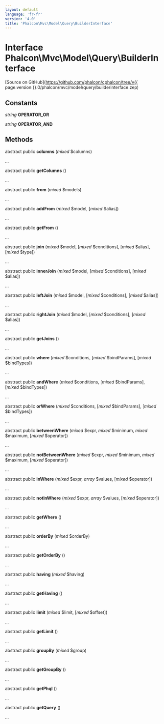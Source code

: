 ```yaml
---
layout: default
language: 'fr-fr'
version: '4.0'
title: 'Phalcon\Mvc\Model\Query\BuilderInterface'
---
```

# Interface **Phalcon\Mvc\Model\Query\BuilderInterface**

[Source on GitHub](https://github.com/phalcon/cphalcon/tree/v{{ page.version }}.0/phalcon/mvc/model/query/builderinterface.zep)

## Constants

*string* **OPERATOR_OR**

*string* **OPERATOR_AND**

## Methods

abstract public **columns** (*mixed* $columns)

...

abstract public **getColumns** ()

...

abstract public **from** (*mixed* $models)

...

abstract public **addFrom** (*mixed* $model, [*mixed* $alias])

...

abstract public **getFrom** ()

...

abstract public **join** (*mixed* $model, [*mixed* $conditions], [*mixed* $alias], [*mixed* $type])

...

abstract public **innerJoin** (*mixed* $model, [*mixed* $conditions], [*mixed* $alias])

...

abstract public **leftJoin** (*mixed* $model, [*mixed* $conditions], [*mixed* $alias])

...

abstract public **rightJoin** (*mixed* $model, [*mixed* $conditions], [*mixed* $alias])

...

abstract public **getJoins** ()

...

abstract public **where** (*mixed* $conditions, [*mixed* $bindParams], [*mixed* $bindTypes])

...

abstract public **andWhere** (*mixed* $conditions, [*mixed* $bindParams], [*mixed* $bindTypes])

...

abstract public **orWhere** (*mixed* $conditions, [*mixed* $bindParams], [*mixed* $bindTypes])

...

abstract public **betweenWhere** (*mixed* $expr, *mixed* $minimum, *mixed* $maximum, [*mixed* $operator])

...

abstract public **notBetweenWhere** (*mixed* $expr, *mixed* $minimum, *mixed* $maximum, [*mixed* $operator])

...

abstract public **inWhere** (*mixed* $expr, *array* $values, [*mixed* $operator])

...

abstract public **notInWhere** (*mixed* $expr, *array* $values, [*mixed* $operator])

...

abstract public **getWhere** ()

...

abstract public **orderBy** (*mixed* $orderBy)

...

abstract public **getOrderBy** ()

...

abstract public **having** (*mixed* $having)

...

abstract public **getHaving** ()

...

abstract public **limit** (*mixed* $limit, [*mixed* $offset])

...

abstract public **getLimit** ()

...

abstract public **groupBy** (*mixed* $group)

...

abstract public **getGroupBy** ()

...

abstract public **getPhql** ()

...

abstract public **getQuery** ()

...
